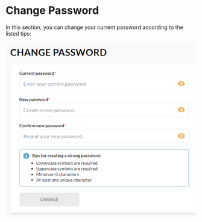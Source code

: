 # Change Password

In this section, you can change your current password according to the listed tips:

![Password change](../media/password-change.png)


